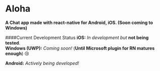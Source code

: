 # Aloha
**A Chat app made with react-native for Android, iOS. (Soon coming to Windows)**

####Current Development Status
**iOS:** _In development but_ **not being tested**.    
**Windows (UWP):** _Coming soon!_ (**Until Microsoft plugin for RN matures enough**) :cry:

**Android:** _Actively being developed!_
